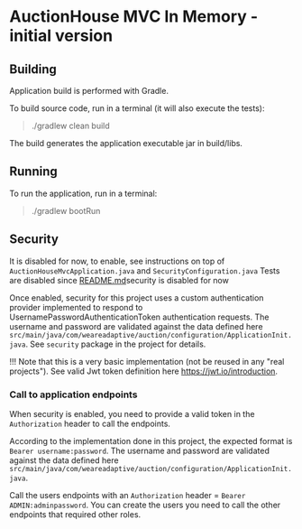 # AuctionHouse MVC In Memory - initial version

## Building
Application build is performed with Gradle.

To build source code, run in a terminal (it will also execute the tests):

> ./gradlew clean build

The build generates the application executable jar in build/libs.

## Running
To run the application, run in a terminal:

> ./gradlew bootRun


## Security

It is disabled for now, to enable, see instructions on top of `AuctionHouseMvcApplication.java` and `SecurityConfiguration.java`
Tests are disabled since [README.md](README.md)security is disabled for now

Once enabled, security for this project uses a custom authentication provider implemented to respond to UsernamePasswordAuthenticationToken authentication requests.
The username and password are validated against the data defined here `src/main/java/com/weareadaptive/auction/configuration/ApplicationInit.java`.
See `security` package in the project for details.

!!! Note that this is a very basic implementation (not be reused in any "real projects").
See valid Jwt token definition here https://jwt.io/introduction.

### Call to application endpoints

When security is enabled, you need to provide a valid token in the `Authorization` header to call the endpoints.

According to the implementation done in this project, the expected format is `Bearer username:password`.
The username and password are validated against the data defined here `src/main/java/com/weareadaptive/auction/configuration/ApplicationInit.java`.

Call the users endpoints with an `Authorization` header = `Bearer ADMIN:adminpassword`.
You can create the users you need to call the other endpoints that required other roles.
